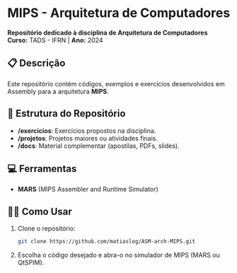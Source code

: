 # MIPS - Arquitetura de Computadores

**Repositório dedicado à disciplina de Arquitetura de Computadores**  
**Curso:** TADS - IFRN | **Ano:** 2024  

## 📋 Descrição  
Este repositório contém códigos, exemplos e exercícios desenvolvidos em Assembly para a arquitetura **MIPS**.

## 📂 Estrutura do Repositório   
- **/exercicios**: Exercícios propostos na disciplina.  
- **/projetos**: Projetos maiores ou atividades finais.  
- **/docs**: Material complementar (apostilas, PDFs, slides).  

## 💻 Ferramentas
- **MARS** (MIPS Assembler and Runtime Simulator)  


## 🧑‍🎓 Como Usar  
1. Clone o repositório:  
   ```bash
   git clone https://github.com/matiaslog/ASM-arch-MIPS.git

2. Escolha o código desejado e abra-o no simulador de MIPS (MARS ou QtSPIM).
